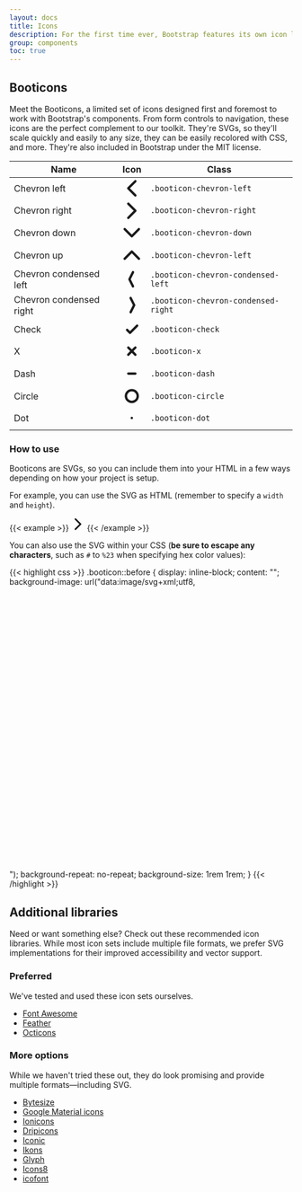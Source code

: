 ```yaml
---
layout: docs
title: Icons
description: For the first time ever, Bootstrap features its own icon library, custom designed and built for our components and documentation.
group: components
toc: true
---
```


## Booticons

Meet the Booticons, a limited set of icons designed first and foremost to work with Bootstrap's components. From form controls to navigation, these icons are the perfect complement to our toolkit. They're SVGs, so they'll scale quickly and easily to any size, they can be easily recolored with CSS, and more. They're also included in Bootstrap under the MIT license.

<table class="table bd-booticons-table">
  <thead class="text-left">
    <tr>
      <th>Name</th>
      <th>Icon</th>
      <th>Class</th>
    </tr>
  </thead>
  <tbody>
    <tr>
      <td>Chevron left</td>
      <td>
        <svg class="booticon booticon-chevron-left" viewBox="0 0 16 16" xmlns="http://www.w3.org/2000/svg"><path fill="none" stroke="currentColor" stroke-linecap="round" stroke-linejoin="round" stroke-width="2" d="M11 2L5 8l6 6"/></svg>
      </td>
      <td>
        <code>.booticon-chevron-left</code>
      </td>
    </tr>
    <tr>
      <td>Chevron right</td>
      <td>
        <svg class="booticon booticon-chevron-right" viewBox="0 0 16 16" xmlns="http://www.w3.org/2000/svg"><path fill="none" stroke="currentColor" stroke-linecap="round" stroke-linejoin="round" stroke-width="2" d="M5 14l6-6-6-6"/></svg>
      </td>
      <td>
        <code>.booticon-chevron-right</code>
      </td>
    </tr>
    <tr>
      <td>Chevron down</td>
      <td>
        <svg class="booticon booticon-chevron-down" viewBox="0 0 16 16" xmlns="http://www.w3.org/2000/svg"><path fill="none" stroke="currentColor" stroke-linecap="round" stroke-linejoin="round" stroke-width="2" d="M2 5l6 6 6-6"/></svg>
      </td>
      <td>
        <code>.booticon-chevron-down</code>
      </td>
    </tr>
    <tr>
      <td>Chevron up</td>
      <td>
        <svg class="booticon booticon-chevron-up" viewBox="0 0 16 16" xmlns="http://www.w3.org/2000/svg"><path fill="none" stroke="currentColor" stroke-linecap="round" stroke-linejoin="round" stroke-width="2" d="M2 11l6-6 6 6"/></svg>
      </td>
      <td>
        <code>.booticon-chevron-left</code>
      </td>
    </tr>
    <tr>
      <td>Chevron condensed left</td>
      <td>
        <svg class="booticon booticon-chevron-condensed-left" viewBox="0 0 16 16" xmlns="http://www.w3.org/2000/svg"><path fill="none" stroke="currentColor" stroke-linecap="round" stroke-linejoin="round" stroke-width="2" d="M9 2L6 8l3 6"/></svg>
      </td>
      <td>
        <code>.booticon-chevron-condensed-left</code>
      </td>
    </tr>
    <tr>
      <td>Chevron condensed right</td>
      <td>
        <svg class="booticon booticon-chevron-condensed-right" viewBox="0 0 16 16" xmlns="http://www.w3.org/2000/svg"><path fill="none" stroke="currentColor" stroke-linecap="round" stroke-linejoin="round" stroke-width="2" d="M7 14l3-6-3-6"/></svg>
      </td>
      <td>
        <code>.booticon-chevron-condensed-right</code>
      </td>
    </tr>
    <tr>
      <td>Check</td>
      <td>
        <svg class="booticon booticon-check" viewBox="0 0 16 16" xmlns="http://www.w3.org/2000/svg"><path fill="none" stroke="currentColor" stroke-linecap="round" stroke-linejoin="round" stroke-width="2" d="M4 8.5L6.5 11l6-6"/></svg>
      </td>
      <td>
        <code>.booticon-check</code>
      </td>
    </tr>
    <tr>
      <td>X</td>
      <td>
        <svg class="booticon booticon-x" viewBox="0 0 16 16" xmlns="http://www.w3.org/2000/svg"><path fill="none" stroke="currentColor" stroke-linecap="round" stroke-linejoin="round" stroke-width="2" d="M8 8l-3 3 3-3 3 3-3-3zm0 0l3-3-3 3-3-3 3 3z"/></svg>
      </td>
      <td>
        <code>.booticon-x</code>
      </td>
    </tr>
    <tr>
      <td>Dash</td>
      <td>
        <svg class="booticon booticon-dash" viewBox="0 0 16 16" xmlns="http://www.w3.org/2000/svg"><path fill="none" stroke="currentColor" stroke-linecap="round" stroke-linejoin="round" stroke-width="2" d="M5 8h6"/></svg>
      </td>
      <td>
        <code>.booticon-dash</code>
      </td>
    </tr>
    <tr>
      <td>Circle</td>
      <td>
        <svg class="booticon booticon-circle" viewBox="0 0 16 16" xmlns="http://www.w3.org/2000/svg"><path fill="currentColor" d="M8 14A6 6 0 1 0 8 2a6 6 0 0 0 0 12zm0-2a4 4 0 1 1 0-8 4 4 0 0 1 0 8z"/></svg>
      </td>
      <td>
        <code>.booticon-circle</code>
      </td>
    </tr>
    <tr>
      <td>Dot</td>
      <td>
        <svg class="booticon booticon-dot" viewBox="0 0 16 16" xmlns="http://www.w3.org/2000/svg"><path fill="none" stroke="currentColor" stroke-linecap="round" stroke-linejoin="round" stroke-width="2" d="M8 8v.082"/></svg>
      </td>
      <td>
        <code>.booticon-dot</code>
      </td>
    </tr>
  </tbody>
</table>

### How to use

Booticons are SVGs, so you can include them into your HTML in a few ways depending on how your project is setup.

For example, you can use the SVG as HTML (remember to specify a `width` and `height`).

{{< example >}}
<svg class="booticon booticon-chevron-right" width="24" height="24" viewBox="0 0 16 16" xmlns="http://www.w3.org/2000/svg"><path fill="none" stroke="currentColor" stroke-linecap="round" stroke-linejoin="round" stroke-width="2" d="M5 14l6-6-6-6"/></svg>
{{< /example >}}

You can also use the SVG within your CSS (**be sure to escape any characters**, such as `#` to `%23` when specifying hex color values):

{{< highlight css >}}
.booticon::before {
  display: inline-block;
  content: "";
  background-image: url("data:image/svg+xml;utf8,<svg xmlns='http://www.w3.org/2000/svg' viewBox='0 0 16 16'><path fill='none' stroke='%23333' stroke-linecap='round' stroke-linejoin='round' stroke-width='2' d='M5 14l6-6-6-6'/></svg>");
  background-repeat: no-repeat;
  background-size: 1rem 1rem;
}
{{< /highlight >}}

## Additional libraries

Need or want something else? Check out these recommended icon libraries. While most icon sets include multiple file formats, we prefer SVG implementations for their improved accessibility and vector support.

### Preferred

We've tested and used these icon sets ourselves.

- [Font Awesome](https://fontawesome.com/)
- [Feather](https://feathericons.com/)
- [Octicons](https://octicons.github.com/)

### More options

While we haven't tried these out, they do look promising and provide multiple formats—including SVG.

- [Bytesize](https://github.com/danklammer/bytesize-icons)
- [Google Material icons](https://material.io/tools/icons/)
- [Ionicons](https://ionicons.com/)
- [Dripicons](http://demo.amitjakhu.com/dripicons/)
- [Iconic](https://github.com/iconic/open-iconic)
- [Ikons](http://ikons.piotrkwiatkowski.co.uk/)
- [Glyph](https://glyph.smarticons.co/)
- [Icons8](https://icons8.com/)
- [icofont](https://icofont.com/)
